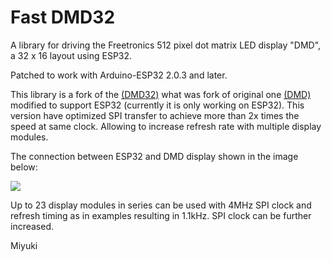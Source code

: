 # Fast DMD32 
A library for driving the Freetronics 512 pixel dot matrix LED display "DMD", a 32 x 16 layout using ESP32.

Patched to work with  Arduino-ESP32 2.0.3 and later. 

This library is a fork of the [(DMD32)](https://github.com/Qudor-Engineer/DMD32) what was fork of original one [(DMD)](https://github.com/freetronics/DMD) modified to support ESP32 (currently it is only working on ESP32).
This version have optimized SPI transfer to achieve more than 2x times the speed at same clock. Allowing to increase refresh rate with multiple display modules. 

The connection between ESP32 and DMD display shown in the image below:






![](https://github.com/MiyukiDark/DMD32/blob/main/connection.png)


Up to 23 display modules in series can be used with 4MHz SPI clock and refresh timing as in examples resulting in 1.1kHz. SPI clock can be further increased. 


Miyuki
